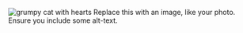 ![grumpy cat with hearts](https://user-images.githubusercontent.com/18252415/130086982-9cdf1df0-0862-4911-84de-89a57e55d9a6.jpg)
Replace this with an image, like your photo. Ensure you include some alt-text.
